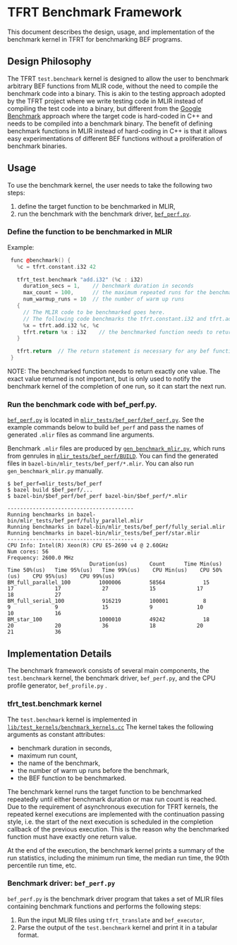 # TFRT Benchmark Framework

<!--* freshness: {
  owner: 'jingdong'
  reviewed: '2020-09-25'
} *-->

<!-- TOC -->

This document describes the design, usage, and implementation of the benchmark
kernel in TFRT for benchmarking BEF programs.

## Design Philosophy

The TFRT `test.benchmark` kernel is designed to allow the user to benchmark
arbitrary BEF functions from MLIR code, without the need to compile the
benchmark code into a binary. This is akin to the testing approach adopted by
the TFRT project where we write testing code in MLIR instead of compiling the
test code into a binary, but different from the
[Google Benchmark](https://github.com/google/benchmark) approach where the
target code is hard-coded in C++ and needs to be compiled into a benchmark
binary. The benefit of defining benchmark functions in MLIR instead of
hard-coding in C++ is that it allows easy experimentations of different BEF
functions without a proliferation of benchmark binaries.

## Usage

To use the benchmark kernel, the user needs to take the following two steps:

1.  define the target function to be benchmarked in MLIR,
2.  run the benchmark with the benchmark driver,
    [`bef_perf.py`](https://github.com/tensorflow/runtime/blob/master/mlir_tests/bef_perf/bef_perf.py).

### Define the function to be benchmarked in MLIR

Example:

```c++
 func @benchmark() {
   %c = tfrt.constant.i32 42

   tfrt_test.benchmark "add.i32" (%c : i32)
     duration_secs = 1,    // benchmark duration in seconds
     max_count = 100,      // the maximum repeated runs for the benchmark
     num_warmup_runs = 10  // the number of warm up runs
   {
     // The MLIR code to be benchmarked goes here.
     // The following code benchmarks the tfrt.constant.i32 and tfrt.add.i32 kernel
     %x = tfrt.add.i32 %c, %c
     tfrt.return %x : i32    // the benchmarked function needs to return exactly one value
   }

   tfrt.return  // The return statement is necessary for any bef function.
 }
```

NOTE: The benchmarked function needs to return exactly one value. The exact
value returned is not important, but is only used to notify the benchmark kernel
of the completion of one run, so it can start the next run.

### Run the benchmark code with bef_perf.py.

[`bef_perf.py`](https://github.com/tensorflow/runtime/blob/master/mlir_tests/bef_perf/bef_perf.py)
is located in
[`mlir_tests/bef_perf/bef_perf.py`](https://github.com/tensorflow/runtime/blob/master/mlir_tests/bef_perf/).
See the example commands below to build `bef_perf` and pass the names of
generated `.mlir` files as command line arguments.

Benchmark `.mlir` files are produced by
[`gen_benchmark_mlir.py`](https://github.com/tensorflow/runtime/blob/master/mlir_tests/bef_perf/gen_benchmark_mlir.py),
which runs from genrules in
[`mlir_tests/bef_perf/BUILD`](https://github.com/tensorflow/runtime/blob/master/mlir_tests/bef_perf/BUILD).
You can find the generated files in `bazel-bin/mlir_tests/bef_perf/*.mlir`. You
can also run `gen_benchmark_mlir.py` manually.

```shell
$ bef_perf=mlir_tests/bef_perf
$ bazel build $bef_perf/...
$ bazel-bin/$bef_perf/bef_perf bazel-bin/$bef_perf/*.mlir
```

```shell
----------------------------------------
Running benchmarks in bazel-bin/mlir_tests/bef_perf/fully_parallel.mlir
Running benchmarks in bazel-bin/mlir_tests/bef_perf/fully_serial.mlir
Running benchmarks in bazel-bin/mlir_tests/bef_perf/star.mlir
----------------------------------------
CPU Info: Intel(R) Xeon(R) CPU E5-2690 v4 @ 2.60GHz
Num cores: 56
Frequency: 2600.0 MHz
                          Duration(us)       Count      Time Min(us)   Time 50%(us)   Time 95%(us)   Time 99%(us)    CPU Min(us)    CPU 50%(us)    CPU 95%(us)    CPU 99%(us)
BM_full_parallel_100         1000006         58564            15             17             17             27             15             17             18             27
BM_full_serial_100            916219         100001           8              9              9              15             9              10             10             16
BM_star_100                  1000010         49242            18             20             20             36             18             20             21             36
```

## Implementation Details

The benchmark framework consists of several main components, the
`test.benchmark` kernel, the benchmark driver, `bef_perf.py`, and the CPU
profile generator, `bef_profile.py` .

### tfrt_test.benchmark kernel

The `test.benchmark` kernel is implemented in
[`lib/test_kernels/benchmark_kernels.cc`](https://github.com/tensorflow/runtime/blob/master/lib/test_kernels/benchmark_kernels.cc)
The kernel takes the following arguments as constant attributes:

*   benchmark duration in seconds,
*   maximum run count,
*   the name of the benchmark,
*   the number of warm up runs before the benchmark,
*   the BEF function to be benchmarked.

The benchmark kernel runs the target function to be benchmarked repeatedly until
either benchmark duration or max run count is reached. Due to the requirement of
asynchronous execution for TFRT kernels, the repeated kernel executions are
implemented with the continuation passing style, i.e. the start of the next
execution is scheduled in the completion callback of the previous execution.
This is the reason why the benchmarked function must have exactly one return
value.

At the end of the execution, the benchmark kernel prints a summary of the run
statistics, including the minimum run time, the median run time, the 90th
percentile run time, etc.

### Benchmark driver: `bef_perf.py`

`bef_perf.py` is the benchmark driver program that takes a set of MLIR files
containing benchmark functions and performs the following steps:

1.  Run the input MLIR files using `tfrt_translate` and `bef_executor`,
1.  Parse the output of the `test.benchmark` kernel and print it in a tabular
    format.
